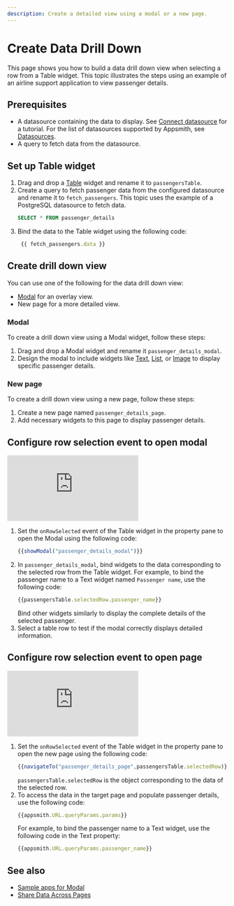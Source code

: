 ```yaml
---
description: Create a detailed view using a modal or a new page.
---
```


# Create Data Drill Down

This page shows you how to build a data drill down view when selecting a row from a Table widget. This topic illustrates the steps using an example of an airline support application to view passenger details.

## Prerequisites
- A datasource containing the data to display. See [Connect datasource](/getting-started/tutorials/the-basics/connect-query-display-data#connect-datasource) for a tutorial. For the list of datasources supported by Appsmith, see [Datasources](/connect-data/reference).
- A query to fetch data from the datasource.


## Set up Table widget

1. Drag and drop a [Table](/reference/widgets/table) widget and rename it to `passengersTable`.
2. Create a query to fetch passenger data from the configured datasource and rename it to `fetch_passengers`. This topic uses the example of a PostgreSQL datasource to fetch data.
   ```sql
   SELECT * FROM passenger_details
   ```
3. Bind the data to the Table widget using the following code:
   ```jsx
    {{ fetch_passengers.data }}
   ```  
## Create drill down view
You can use one of the following for the data drill down view:
- [Modal](/reference/widgets/modal) for an overlay view.
- New page for a more detailed view.

### Modal
To create a drill down view using a Modal widget, follow these steps:
1. Drag and drop a Modal widget and rename it `passenger_details_modal`.
2. Design the modal to include widgets like [Text](/reference/widgets/text), [List](/reference/widgets/list), or [Image](/reference/widgets/image) to display specific passenger details.

### New page
To create a drill down view using a new page, follow these steps:
1. Create a new page named `passenger_details_page`.
2. Add necessary widgets to this page to display passenger details.

## Configure row selection event to open modal

<div style={{ position: "relative", paddingBottom: "calc(50.520833333333336% + 41px)", height: "0", width: "100%" }}>
  <iframe src="https://demo.arcade.software/MIAKJVU4zzVN2UL8UKMA?embed" frameborder="0" loading="lazy" webkitallowfullscreen mozallowfullscreen allowfullscreen style={{ position: "absolute", top: "0", left: "0", width: "100%", height: "100%", colorScheme: "light" }} title="Appsmith | Connect Data">
  </iframe>
</div>

1. Set the `onRowSelected` event of the Table widget in the property pane to open the Modal using the following code:
   ```jsx
   {{showModal("passenger_details_modal")}}
   ```
2. In `passenger_details_modal`, bind widgets to the data corresponding to the selected row from the Table widget. For example, to bind the passenger name to a Text widget named `Passenger name`, use the following code:
   ```jsx
   {{passengersTable.selectedRow.passenger_name}}
   ```
   Bind other widgets similarly to display the complete details of the selected passenger.
3. Select a table row to test if the modal correctly displays detailed information.

## Configure row selection event to open page

<div style={{ position: "relative", paddingBottom: "calc(50.520833333333336% + 41px)", height: "0", width: "100%" }}>
  <iframe src="https://demo.arcade.software/TBgcMroQy5b8eDC1PGSJ?embed" frameborder="0" loading="lazy" webkitallowfullscreen mozallowfullscreen allowfullscreen style={{ position: "absolute", top: "0", left: "0", width: "100%", height: "100%", colorScheme: "light" }} title="Appsmith | Connect Data">
  </iframe>
</div>

1. Set the `onRowSelected` event of the Table widget in the property pane to open the new page using the following code:
   ```jsx
   {{navigateTo("passenger_details_page",passengersTable.selectedRow)}}
   ```
   `passengersTable.selectedRow` is the object corresponding to the data of the selected row.
2. To access the data in the target page and populate passenger details, use the following code:
   ```jsx
   {{appsmith.URL.queryParams.params}}
   ```
   For example, to bind the passenger name to a Text widget, use the following code in the Text property:
   ```jsx
   {{appsmith.URL.queryParams.passenger_name}}
   ```
## See also
- [Sample apps for Modal](/learning-and-resources/sample-apps?current-sample-app-type=widgets#modal)
- [Share Data Across Pages](/advanced-concepts/sharing-data-across-pages)